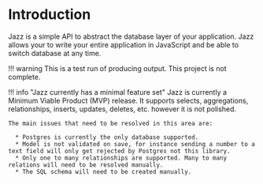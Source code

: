 # Introduction

Jazz is a simple API to abstract the database layer of your application. Jazz allows your to write your entire application in JavaScript and be able to switch database at any time.

<!-- prettier-ignore -->
!!! warning
    This is a test run of producing output. This project is not complete.

<!-- prettier-ignore -->
!!! info "Jazz currently has a minimal feature set"
    Jazz is currently a Minimum Viable Product (MVP) release. It supports selects, aggregations, relationships, inserts, updates, deletes, etc. however it is not polished.

    The main issues that need to be resolved in this area are:

      * Postgres is currently the only database supported.
      * Model is not validated on save, for instance sending a number to a text field will only get rejected by Postgres not this library.
      * Only one to many relationships are supported. Many to many relations will need to be resolved manually.
      * The SQL schema will need to be created manually.
